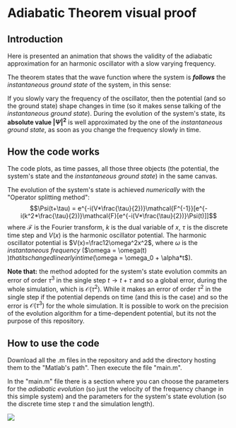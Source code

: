 # Adiabatic Theorem visual proof
## Introduction
Here is presented an animation that shows the validity of the adiabatic approximation for an harmonic oscillator with a slow varying frequency.

The theorem states that the wave function where the system is _**follows**_ the _instantaneous ground state_ of the system, in this sense:

If you slowly vary the frequency of the oscillator, then the potential (and so the ground state) shape changes in time (so it makes sense talking of the _instantaneous ground state_). During the evolution of the system's state, its **absolute value $|\Psi|^2$** is well approximated by the one of the _instantaneous ground state_, as soon as you change the frequency slowly in time.
## How the code works
The code plots, as time passes, all those three objects (the potential, the system's state and the  _instantaneous ground state_) in the same canvas.

The evolution of the system's state is achieved _numerically_ with the "Operator splitting method":
$$\Psi(t+\tau) = e^{-i(V*\frac{\tau}{2})}\mathcal{F^{-1}}[e^{-i(k^2*\frac{\tau}{2})}\mathcal{F}[e^{-i(V*\frac{\tau}{2})}\Psi(t)]]$$
where $\mathcal{F}$ is the Fourier transform, $k$ is the dual variable of $x$, $\tau$ is the discrete time step and $V(x)$ is the harmonic oscillator potential.
The harmonic oscillator potential is $V(x)=\frac12\omega^2x^2$, where $\omega$ is the _instantaneous frequency_ ($\omega = \omega(t) $) that its changed linearly in time($\omega = \omega_0 + \alpha*t$).

**Note that:** the method adopted for the system's state evolution commits an error of order $\tau^3$ in the single step $t\rightarrow t+\tau$ and so a global error, during the whole simulation, which is $\mathcal{O}(\tau^2)$. While it makes an error of order $\tau^2$ in the single step if the potential depends on time (and this is the case) and so the error is $\mathcal{O}(\tau^3)$ for the whole simulation.
It is possible to work on the precision of the evolution algorithm for a time-dependent potential, but its not the purpose of this repository.

## How to use the code
Download all the .m files in the repository and add the directory hosting them to the "Matlab's path". Then execute the file "main.m".

In the "main.m" file there is a section where you can choose the parameters for the _adiabatic evolution_ (so just the velocity of the frequency change in this simple system) and the parameters for the system's state evolution (so the discrete time step $\tau$ and the simulation length).


![](https://github.com/suanno/adiabatic_theorem/blob/main/adiabatic_abs_harm.gif)
